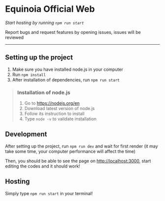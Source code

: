 # Equinoia Official Web

*Start hosting by running `npm run start`*

Report bugs and request features by opening issues, issues will be reviewed
***
## Setting up the project
1. Make sure you have installed node.js in your computer
2. Run `npm install`
3. After installation of dependencies, run `npm run start`
> ### Installation of node.js
> 1. Go to <https://nodejs.org/en>
> 2. Download latest version of node.js
> 3. Follow its instruction to install
> 4. Type `node -v` to validate installation

## Development
After setting up the project, run `npm run dev` and wait for first render (it may take some time, your computer performance will affect the time)

Then, you should be able to see the page on <http://localhost:3000>, start editing the codes and it should work! 

## Hosting
Simply type `npm run start` in your terminal!
